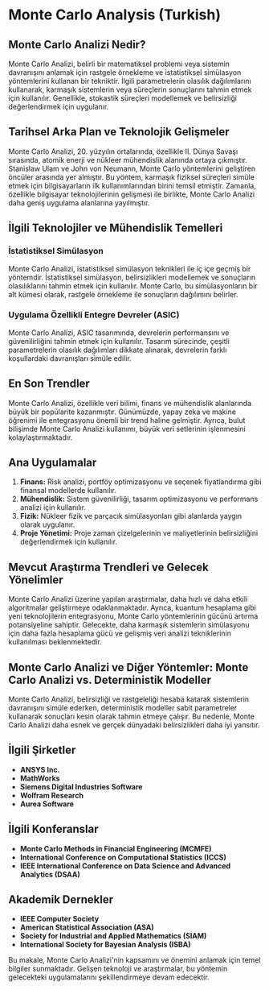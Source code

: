 # Monte Carlo Analysis (Turkish)

## Monte Carlo Analizi Nedir?

Monte Carlo Analizi, belirli bir matematiksel problemi veya sistemin davranışını anlamak için rastgele örnekleme ve istatistiksel simülasyon yöntemlerini kullanan bir tekniktir. İlgili parametrelerin olasılık dağılımlarını kullanarak, karmaşık sistemlerin veya süreçlerin sonuçlarını tahmin etmek için kullanılır. Genellikle, stokastik süreçleri modellemek ve belirsizliği değerlendirmek için uygulanır.

## Tarihsel Arka Plan ve Teknolojik Gelişmeler

Monte Carlo Analizi, 20. yüzyılın ortalarında, özellikle II. Dünya Savaşı sırasında, atomik enerji ve nükleer mühendislik alanında ortaya çıkmıştır. Stanislaw Ulam ve John von Neumann, Monte Carlo yöntemlerini geliştiren öncüler arasında yer almıştır. Bu yöntem, karmaşık fiziksel süreçleri simüle etmek için bilgisayarların ilk kullanımlarından birini temsil etmiştir. Zamanla, özellikle bilgisayar teknolojilerinin gelişmesi ile birlikte, Monte Carlo Analizi daha geniş uygulama alanlarına yayılmıştır.

## İlgili Teknolojiler ve Mühendislik Temelleri

### İstatistiksel Simülasyon

Monte Carlo Analizi, istatistiksel simülasyon teknikleri ile iç içe geçmiş bir yöntemdir. İstatistiksel simülasyon, belirsizlikleri modellemek ve sonuçların olasılıklarını tahmin etmek için kullanılır. Monte Carlo, bu simülasyonların bir alt kümesi olarak, rastgele örnekleme ile sonuçların dağılımını belirler.

### Uygulama Özellikli Entegre Devreler (ASIC)

Monte Carlo Analizi, ASIC tasarımında, devrelerin performansını ve güvenilirliğini tahmin etmek için kullanılır. Tasarım sürecinde, çeşitli parametrelerin olasılık dağılımları dikkate alınarak, devrelerin farklı koşullardaki davranışları simüle edilir.

## En Son Trendler

Monte Carlo Analizi, özellikle veri bilimi, finans ve mühendislik alanlarında büyük bir popülarite kazanmıştır. Günümüzde, yapay zeka ve makine öğrenimi ile entegrasyonu önemli bir trend haline gelmiştir. Ayrıca, bulut bilişimde Monte Carlo Analizi kullanımı, büyük veri setlerinin işlenmesini kolaylaştırmaktadır.

## Ana Uygulamalar

1. **Finans:** Risk analizi, portföy optimizasyonu ve seçenek fiyatlandırma gibi finansal modellerde kullanılır.
2. **Mühendislik:** Sistem güvenilirliği, tasarım optimizasyonu ve performans analizi için kullanılır.
3. **Fizik:** Nükleer fizik ve parçacık simülasyonları gibi alanlarda yaygın olarak uygulanır.
4. **Proje Yönetimi:** Proje zaman çizelgelerinin ve maliyetlerinin belirsizliğini değerlendirmek için kullanılır.

## Mevcut Araştırma Trendleri ve Gelecek Yönelimler

Monte Carlo Analizi üzerine yapılan araştırmalar, daha hızlı ve daha etkili algoritmalar geliştirmeye odaklanmaktadır. Ayrıca, kuantum hesaplama gibi yeni teknolojilerin entegrasyonu, Monte Carlo yöntemlerinin gücünü artırma potansiyeline sahiptir. Gelecekte, daha karmaşık sistemlerin simülasyonu için daha fazla hesaplama gücü ve gelişmiş veri analizi tekniklerinin kullanılması beklenmektedir.

## Monte Carlo Analizi ve Diğer Yöntemler: Monte Carlo Analizi vs. Deterministik Modeller

Monte Carlo Analizi, belirsizliği ve rastgeleliği hesaba katarak sistemlerin davranışını simüle ederken, deterministik modeller sabit parametreler kullanarak sonuçları kesin olarak tahmin etmeye çalışır. Bu nedenle, Monte Carlo Analizi daha esnek ve gerçek dünyadaki belirsizlikleri daha iyi yansıtır.

## İlgili Şirketler

- **ANSYS Inc.**
- **MathWorks**
- **Siemens Digital Industries Software**
- **Wolfram Research**
- **Aurea Software**

## İlgili Konferanslar

- **Monte Carlo Methods in Financial Engineering (MCMFE)**
- **International Conference on Computational Statistics (ICCS)**
- **IEEE International Conference on Data Science and Advanced Analytics (DSAA)**

## Akademik Dernekler

- **IEEE Computer Society**
- **American Statistical Association (ASA)**
- **Society for Industrial and Applied Mathematics (SIAM)**
- **International Society for Bayesian Analysis (ISBA)**

Bu makale, Monte Carlo Analizi'nin kapsamını ve önemini anlamak için temel bilgiler sunmaktadır. Gelişen teknoloji ve araştırmalar, bu yöntemin gelecekteki uygulamalarını şekillendirmeye devam edecektir.